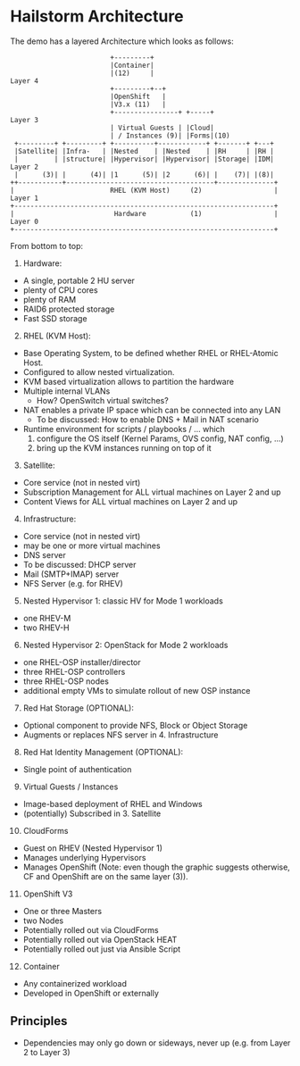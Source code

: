 # Hailstorm Architecture

The demo has a layered Architecture which looks as follows:

                             +---------+
                             |Container|
                             |(12)     |                                   Layer 4
                             +---------+--+
                             |OpenShift   |
                             |V3.x (11)   |
                             +----------------+ +-----+                     Layer 3
                             | Virtual Guests | |Cloud|                  
                             | / Instances (9)| |Forms|(10)
     +---------+ +---------+ +----------+------------+ +-------+ +---+
     |Satellite| |Infra-   | |Nested    | |Nested    | |RH     | |RH |
     |         | |structure| |Hypervisor| |Hypervisor| |Storage| |IDM|     Layer 2
     |      (3)| |      (4)| |1      (5)| |2      (6)| |    (7)| |(8)|
    ++-----------+-------------------------------------+--------------+
    |                        RHEL (KVM Host)     (2)                  |   Layer 1
    +-----------------------------------------------------------------+
    |                         Hardware           (1)                  |   Layer 0
    +-----------------------------------------------------------------+


From bottom to top:

1. Hardware:
  - A single, portable 2 HU server
  - plenty of CPU cores
  - plenty of RAM
  - RAID6 protected storage
  - Fast SSD storage
2. RHEL (KVM Host):
  - Base Operating System, to be defined whether RHEL or RHEL-Atomic Host.
  - Configured to allow nested virtualization.
  - KVM based virtualization allows to partition the hardware
  - Multiple internal VLANs
    - How? OpenSwitch virtual switches?
  - NAT enables a private IP space which can be connected into any LAN
    - To be discussed: How to enable DNS + Mail in NAT scenario
  - Runtime environment for scripts / playbooks / ... which
    1. configure the OS itself (Kernel Params, OVS config, NAT config, ...)
    2. bring up the KVM instances running on top of it
3. Satellite:
  - Core service (not in nested virt)
  - Subscription Management for ALL virtual machines on Layer 2 and up
  - Content Views for ALL virtual machines on Layer 2 and up
4. Infrastructure:
  - Core service (not in nested virt)
  - may be one or more virtual machines
  - DNS server
  - To be discussed: DHCP server
  - Mail (SMTP+IMAP) server
  - NFS Server (e.g. for RHEV)
5. Nested Hypervisor 1: classic HV for Mode 1 workloads
  - one RHEV-M
  - two RHEV-H
6. Nested Hypervisor 2: OpenStack for Mode 2 workloads
  - one RHEL-OSP installer/director
  - three RHEL-OSP controllers
  - three RHEL-OSP nodes
  - additional empty VMs to simulate rollout of new OSP instance
7. Red Hat Storage (OPTIONAL):
  - Optional component to provide NFS, Block or Object Storage
  - Augments or replaces NFS server in 4. Infrastructure
8. Red Hat Identity Management (OPTIONAL):
  - Single point of authentication
9. Virtual Guests / Instances
  - Image-based deployment of RHEL and Windows
  - (potentially) Subscribed in 3. Satellite
10. CloudForms
  - Guest on RHEV (Nested Hypervisor 1)
  - Manages underlying Hypervisors
  - Manages OpenShift (Note: even though the graphic suggests otherwise, CF and OpenShift are on the same layer (3)).
11. OpenShift V3
  - One or three Masters
  - two Nodes
  - Potentially rolled out via CloudForms
  - Potentially rolled out via OpenStack HEAT
  - Potentially rolled out just via Ansible Script
12. Container
  - Any containerized workload
  - Developed in OpenShift or externally

## Principles
- Dependencies may only go down or sideways, never up (e.g. from Layer 2 to Layer 3)

